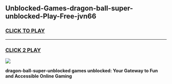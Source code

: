 
## Unblocked-Games-dragon-ball-super-unblocked-Play-Free-jvn66
<h3>
<a href="https://premium76.site?title=dragon-ball-super-unblocked&ref=12A">CLICK TO PLAY</a></h3>
<hr>

<h3>
<a href="https://premium76.site?title=dragon-ball-super-unblocked&ref=12A">CLICK 2 PLAY</a>
  
</h3>

<a href="https://premium76.site?title=dragon-ball-super-unblocked&ref=12A"><img src="https://clearcache.store/games.png"></a>


**dragon-ball-super-unblocked games unblocked: Your Gateway to Fun and Accessible Online Gaming**
